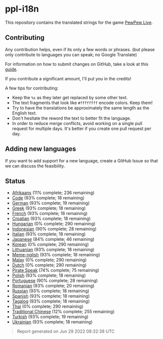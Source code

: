 [//]: # "This file is automatically generated by generate_readme.py"
# ppl-i18n
This repository contains the translated strings for the game [PewPew Live](https://pewpew.live).
## Contributing
Any contribution helps, even if its only a few words or phrases.
(but please only contribute to languages you can speak; no Google Translate)

For information on how to submit changes on GitHub, take a look at this [guide](https://docs.github.com/en/free-pro-team@latest/github/managing-files-in-a-repository/editing-files-in-another-users-repository).

If you contribute a significant amount, I'll put you in the credits!

A few tips for contributing:
* Keep the `%s` as they later get replaced by some other text.
* The text fragments that look like `#ffffffff` encode colors. Keep them!
* Try to have the translations be approximately the same length as the English text.
* Don't hesitate the reword the text to better fit the language.
* In order to reduce merge conflicts, avoid working on a single pull request for multiple days. It's better if you create one pull request per day.
## Adding new languages
If you want to add support for a new language, create a GitHub Issue so that we can discuss
the feasibility.
## Status
* [Afrikaans](/translations/afr.po) (11% complete; 236 remaining)
* [Code](/translations/code.po) (93% complete; 18 remaining)
* [German](/translations/deu.po) (93% complete; 19 remaining)
* [Greek](/translations/gre.po) (93% complete; 18 remaining)
* [French](/translations/fra.po) (93% complete; 18 remaining)
* [Croatian](/translations/hrv.po) (93% complete; 18 remaining)
* [Hungarian](/translations/hun.po) (0% complete; 290 remaining)
* [Indonesian](/translations/ind.po) (90% complete; 28 remaining)
* [Italian](/translations/ita.po) (93% complete; 18 remaining)
* [Japanese](/translations/jpn.po) (84% complete; 46 remaining)
* [Korean](/translations/kor.po) (0% complete; 290 remaining)
* [Lithuanian](/translations/lit.po) (93% complete; 18 remaining)
* [Meme-nglish](/translations/meme.po) (93% complete; 18 remaining)
* [Malay](/translations/msa.po) (0% complete; 290 remaining)
* [Dutch](/translations/nld.po) (0% complete; 290 remaining)
* [Pirate Speak](/translations/pirate.po) (74% complete; 75 remaining)
* [Polish](/translations/pol.po) (93% complete; 18 remaining)
* [Portuguese](/translations/por.po) (90% complete; 28 remaining)
* [Romanian](/translations/ron.po) (93% complete; 20 remaining)
* [Russian](/translations/rus.po) (93% complete; 18 remaining)
* [Spanish](/translations/spa.po) (93% complete; 18 remaining)
* [Tagalog](/translations/tgl.po) (93% complete; 18 remaining)
* [Thai](/translations/tha.po) (0% complete; 290 remaining)
* [Traditional Chinese](/translations/cht.po) (12% complete; 255 remaining)
* [Turkish](/translations/tur.po) (93% complete; 19 remaining)
* [Ukrainian](/translations/ukr.po) (93% complete; 18 remaining)
> Report generated on Jun 29 2022 08:32:38 UTC